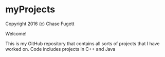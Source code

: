 # myProjects

Copyright 2016 (c) Chase Fugett

Welcome!

This is my GitHub repository that contains all sorts of projects that I have worked on. Code includes projects in C++ and Java
